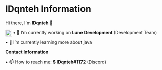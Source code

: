 # lDqnteh Information

Hi there, I'm **lDqnteh** 👋

<a href="https://twitter.com/lDqnteh">
  <img align="left" alt="lDqnteh" width="21px" src="https://raw.githubusercontent.com/anuraghazra/anuraghazra/master/assets/twitter.svg" />
</a>

• 🔭 I’m currently working on **Lune Development** (Development Team)

• 🌱 I’m currently learning more about java

**Contact Information**

• 📫 How to reach me: **$ lDqnteh#1172** (Discord)
